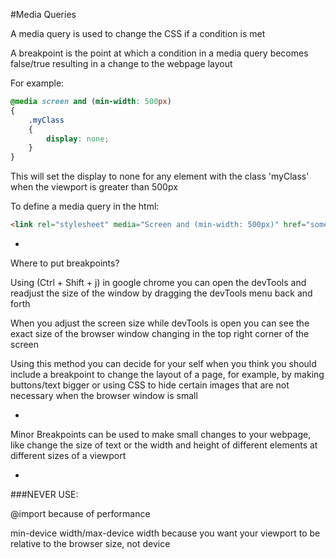 #Media Queries

A media query is used to change the CSS if a condition is met

A breakpoint is the point at which a condition in a media query becomes false/true resulting in a change to the webpage layout

For example:

```CSS
@media screen and (min-width: 500px)
{
    .myClass
    {
        display: none;
    }
}
```

This will set the display to none for any element with the class 'myClass' when the viewport is greater than 500px

To define a media query in the html:

```HTML
<link rel="stylesheet" media="Screen and (min-width: 500px)" href="someCssFile.css">
```

-

Where to put breakpoints?

Using (Ctrl + Shift + j) in google chrome you can open the devTools and readjust the size of the window by dragging the devTools menu back and forth

When you adjust the screen size while devTools is open you can see the exact size of the browser window changing in the top right corner of the screen

Using this method you can decide for your self when you think you should include a breakpoint to change the layout of a page, for example, by making buttons/text bigger or using CSS to hide certain images that are not necessary when the browser window is small

-

Minor Breakpoints can be used to make small changes to your webpage, like change the size of text or the width and height of different elements at different sizes of a viewport

-

###NEVER USE:

@import because of performance

min-device width/max-device width because you want your viewport to be relative to the browser size, not device
